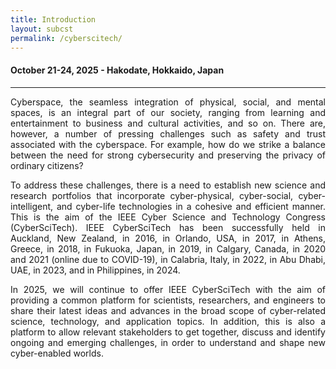 ```yaml
---
title: Introduction
layout: subcst
permalink: /cyberscitech/
---
```


<div class="row">
<div class="col-md-10 mb-5">

<h4>October 21-24, 2025 - Hakodate, Hokkaido, Japan</h4>
<hr/>

<p style="text-align:justify">
Cyberspace, the seamless integration of physical, social, and mental spaces, is an integral part of our society, ranging from learning and entertainment to business and cultural activities, and so on. There are, however, a number of pressing challenges such as safety and trust associated with the cyberspace. For example, how do we strike a balance between the need for strong cybersecurity and preserving the privacy of ordinary citizens?
</p>

<p style="text-align:justify">To address these challenges, there is a need to establish new science and research portfolios that incorporate cyber-physical, cyber-social, cyber-intelligent, and cyber-life technologies in a cohesive and efficient manner. This is the aim of the IEEE Cyber Science and Technology Congress (CyberSciTech). IEEE CyberSciTech has been successfully held in Auckland, New Zealand, in 2016, in Orlando, USA, in 2017, in Athens, Greece, in 2018, in Fukuoka, Japan, in 2019, in Calgary, Canada, in 2020 and 2021 (online due to COVID-19), in Calabria, Italy, in 2022, in Abu Dhabi, UAE, in 2023, and in Philippines, in 2024.</p>

<p style="text-align:justify">In 2025, we will continue to offer IEEE CyberSciTech with the aim of providing a common platform for scientists, researchers, and engineers to share their latest ideas and advances in the broad scope of cyber-related science, technology, and application topics. In addition, this is also a platform to allow relevant stakeholders to get together, discuss and identify ongoing and emerging challenges, in order to understand and shape new cyber-enabled worlds.</p>
<br/>
</div>
</div>
